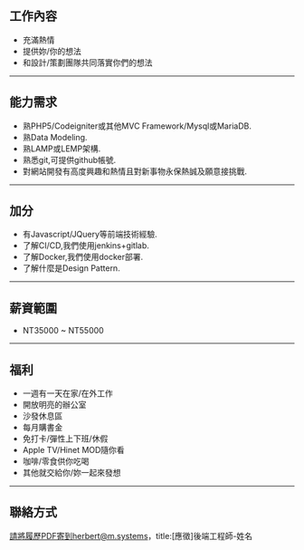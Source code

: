 ## 工作內容
- 充滿熱情
- 提供妳/你的想法
- 和設計/策劃團隊共同落實你們的想法

---

## 能力需求
- 熟PHP5/Codeigniter或其他MVC Framework/Mysql或MariaDB.
- 熟Data Modeling.
- 熟LAMP或LEMP架構.
- 熟悉git,可提供github帳號.
- 對網站開發有高度興趣和熱情且對新事物永保熱誠及願意接挑戰.

--- 
## 加分
- 有Javascript/JQuery等前端技術經驗.
- 了解CI/CD,我們使用jenkins+gitlab.
- 了解Docker,我們使用docker部署.
- 了解什麼是Design Pattern.

---

## 薪資範圍
- NT35000 ~ NT55000

---

## 福利
- 一週有一天在家/在外工作
- 開放明亮的辦公室
- 沙發休息區
- 每月購書金
- 免打卡/彈性上下班/休假
- Apple TV/Hinet MOD隨你看
- 咖啡/零食供你吃喝
- 其他就交給你/妳一起來發想

---
## 聯絡方式
請將履歷PDF寄到herbert@m.systems，title:[應徵]後端工程師-姓名
